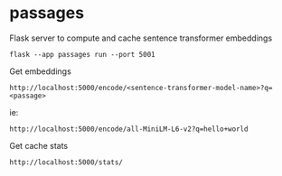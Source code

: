 # passages
Flask server to compute and cache sentence transformer embeddings

```
flask --app passages run --port 5001 
```

Get embeddings

`http://localhost:5000/encode/<sentence-transformer-model-name>?q=<passage>`

ie:

```
http://localhost:5000/encode/all-MiniLM-L6-v2?q=hello+world
```

Get cache stats

```
http://localhost:5000/stats/
```
